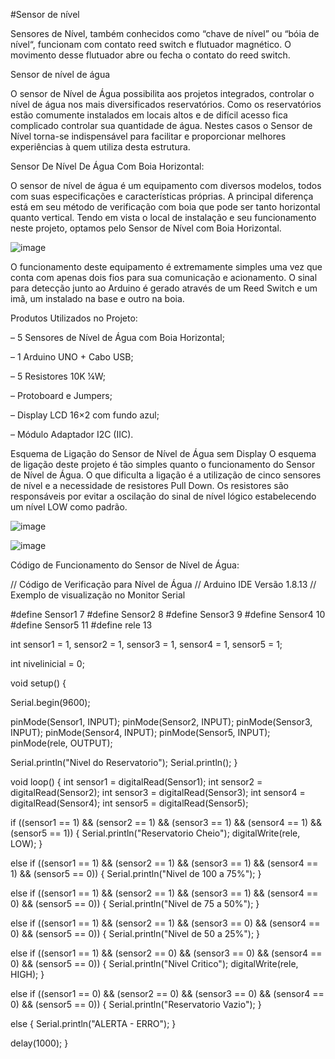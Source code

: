 #Sensor de nível

Sensores de Nível, também conhecidos como “chave de nível” ou “bóia de nível“, funcionam com contato reed switch e flutuador magnético. O movimento desse flutuador abre ou fecha o contato do reed switch.

 Sensor de nível de água

O sensor de Nível de Água possibilita aos projetos integrados, controlar o nível de água nos mais diversificados reservatórios. Como os reservatórios estão comumente instalados em locais altos e de difícil acesso fica complicado controlar sua quantidade de água. Nestes casos o Sensor de Nível torna-se indispensável para facilitar e proporcionar melhores experiências à quem utiliza desta estrutura.

Sensor De Nível De Água Com Boia Horizontal:

O sensor de nível de água é um equipamento com diversos modelos, todos com suas especificações e características próprias. A principal diferença está em seu método de verificação com boia que pode ser tanto horizontal quanto vertical. Tendo em vista o local de instalação e seu funcionamento neste projeto, optamos pelo Sensor de Nível com Boia Horizontal.

![image](https://user-images.githubusercontent.com/127752577/224996691-bd9dc9c3-4d27-416b-8c55-f43942c14422.png)

O funcionamento deste equipamento é extremamente simples uma vez que conta com apenas dois fios para sua comunicação e acionamento. O sinal para detecção junto ao Arduino é gerado através de um Reed Switch e um imã, um instalado na base e outro na boia.

 Produtos Utilizados no Projeto:
 
– 5 Sensores de Nível de Água com Boia Horizontal;

– 1 Arduino UNO + Cabo USB;

– 5 Resistores 10K ¼W;

– Protoboard e Jumpers;

– Display LCD 16×2 com fundo azul;

– Módulo Adaptador I2C (IIC).

 Esquema de Ligação do Sensor de Nível de Água sem Display
O esquema de ligação deste projeto é tão simples quanto o funcionamento do Sensor de Nível de Água. O que dificulta a ligação é a utilização de cinco sensores de nível e a necessidade de resistores Pull Down. Os resistores são responsáveis por evitar a oscilação do sinal de nível lógico estabelecendo um nível LOW como padrão.

![image](https://user-images.githubusercontent.com/127752577/224997234-9dd0a89f-f230-43d4-9190-43b84e8cc044.png)

![image](https://user-images.githubusercontent.com/127752577/224997326-826c2da8-fd96-4efd-bf95-c34e14967ba7.png)

Código de Funcionamento do Sensor de Nível de Água:


// Código de Verificação para Nível de Água
// Arduino IDE Versão 1.8.13
// Exemplo de visualização no Monitor Serial
 
#define Sensor1 7
#define Sensor2 8
#define Sensor3 9
#define Sensor4 10
#define Sensor5 11
#define rele    13
 
int sensor1 = 1, sensor2 = 1, sensor3 = 1, sensor4 = 1, sensor5 = 1;
 
int nivelinicial = 0;
 
void setup() {
 
  Serial.begin(9600);
 
  pinMode(Sensor1, INPUT);
  pinMode(Sensor2, INPUT);
  pinMode(Sensor3, INPUT);
  pinMode(Sensor4, INPUT);
  pinMode(Sensor5, INPUT);
  pinMode(rele,    OUTPUT);
 
  Serial.println("Nivel do Reservatorio");
  Serial.println();
}
 
void loop() {
  int sensor1 = digitalRead(Sensor1);
  int sensor2 = digitalRead(Sensor2);
  int sensor3 = digitalRead(Sensor3);
  int sensor4 = digitalRead(Sensor4);
  int sensor5 = digitalRead(Sensor5);
 
  if ((sensor1 == 1) && (sensor2 == 1) && (sensor3 == 1) && (sensor4 == 1) && (sensor5 == 1)) {
    Serial.println("Reservatorio Cheio");
    digitalWrite(rele, LOW);
  }
 
  else if ((sensor1 == 1) && (sensor2 == 1) && (sensor3 == 1) && (sensor4 == 1) && (sensor5 == 0)) {
    Serial.println("Nivel de 100 a 75%");
  }
 
  else if ((sensor1 == 1) && (sensor2 == 1) && (sensor3 == 1) && (sensor4 == 0) && (sensor5 == 0)) {
    Serial.println("Nivel de 75 a 50%");
  }
 
  else if ((sensor1 == 1) && (sensor2 == 1) && (sensor3 == 0) && (sensor4 == 0) && (sensor5 == 0)) {
    Serial.println("Nivel de 50 a 25%");
  }
 
  else if ((sensor1 == 1) && (sensor2 == 0) && (sensor3 == 0) && (sensor4 == 0) && (sensor5 == 0)) {
    Serial.println("Nivel Critico");
      digitalWrite(rele, HIGH);
  }
 
  else if ((sensor1 == 0) && (sensor2 == 0) && (sensor3 == 0) && (sensor4 == 0) && (sensor5 == 0)) {
    Serial.println("Reservatorio Vazio");
  }
 
  else {
    Serial.println("ALERTA - ERRO");
  }
 
  delay(1000);
}
